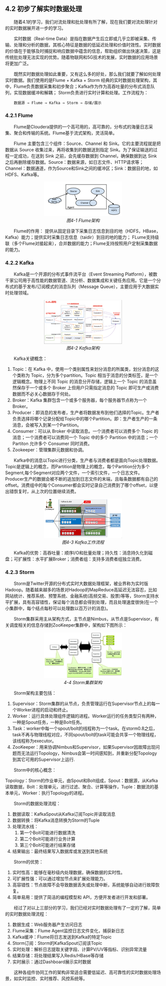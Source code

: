 ## 4.2 初步了解实时数据处理

&emsp;&emsp;随着4.1的学习，我们对流处理和批处理有所了解，现在我们要对流处理针对的实时数据展开进一步的学习。

&emsp;&emsp;实时数据（Real-time Data）是指在数据产生后立即或几乎立即被采集、传输、处理和分析的数据，其核心特征是数据的低延迟处理和价值时效性。实时数据的价值在于能够及时捕捉和响应数据中蕴含的信息，帮助组织做出快速决策，这是传统批处理无法实现的优势。随着物联网和5G技术的发展，实时数据的应用场景将更加广泛。

&emsp;&emsp;既然实时数据处理如此重要，又有这么多的好处，那么我们就要了解如何处理实时数据。我们使用的是Flume + Kafka + Storm 经典的实时数据处理架构，其中，Flume负责数据采集和初步聚合；Kafka作为作为高吞吐量的分布式消息队列，实现数据缓冲和解耦；
Storm负责进行实时计算和处理。工作流程为：

&emsp;&emsp;`数据源 → Flume → Kafka → Storm → 存储/展示`

### 4.2.1 Flume

&emsp;&emsp;Flume是Cloudera提供的一个高可用的，高可靠的，分布式的海量日志采集、聚合和传输的系统。Flume基于流式架构，灵活简单。

&emsp;&emsp;Flume 主要包含三个组件：Source、Channel 和 Sink。它的主要流程就是把数据从 Source 收集过来，再将收集到的数据送到指定 Sink。为了保证输送的过程一定成功，在送到 Sink 之前，会先缓存数据到 Channel，确保数据到达 Sink 之后再删除缓存数据。Source：数据来源，如日志文件、HTTP请求等；Channel：数据通道，作为Source和Sink之间的缓冲区；Sink：数据目的地，如HDFS、Kafka等。

<p align="center">
    <img src="/pic/4/4-1 Flume架构.png" width="50%">
    <br/>
    <em>图4-1 Flume架构</em>
</p>

&emsp;&emsp;Flume的作用：
提供从固定目录下采集日志信息到目的地（HDFS，HBase，Kafka）能力；提供实时采集日志信息（taidir）到目的地的能力；
FLume支持级联（多个Flume对接起来），合并数据的能力；Flume支持按照用户定制采集数据的能力。

### 4.2.2 Kafka

&emsp;&emsp;Kafka是一个开源的分布式事件流平台（Event Streaming Platform），被数千家公司用于高性能的数据管道、流分析、数据集成和关键任务应用。它是一个分布式的基于发布/订阅模式的消息队列（Message Queue），主要应用于大数据实时处理领域。

<p align="center">
    <img src="/pic/4/4-2 Kafka架构.png" width="50%">
    <br/>
    <em>图4-2 Kafka架构</em>
</p>

&emsp;&emsp;Kafka关键概念：

1. Topic：在 Kafka 中，使用一个类别属性来划分消息的所属类，划分消息的这个类称为 Topic，分为多个partition。Topic 相当于消息的分类标签，是一个逻辑概念。物理上不同 Topic 的消息分开存储，逻辑上一个 Topic 的消息虽然保存于一个或多个 Broker 上但用户只需指定消息的 Topic 即可生产或消费数据而不必关心数据存于何处。
2. Broker：Kafka 集群包含一个或多个服务器，每个服务器节点称为一个 Broker。
3. Producer：即消息的发布者，生产者将数据发布到他们选择的Topic。生产者负责选择将哪个记录分配给Topic中的哪个Partition。即：生产者生产的一条消息，会被写入到某一个Partition。
4. Consumer：可以从 Broker 中读取消息。一个消费者可以消费多个 Topic 的消息；一个消费者可以消费同一个 Topic 中的多个 Partition 中的消息；一个 Partiton 允许多个 Consumer 同时消费。
5. Zookeeper：管理集群元数据和协调。

&emsp;&emsp;Kafka中的消息以Topic进行分类，生产者与消费者都是面向Topic处理数据。Topic是逻辑上的概念，而Partition是物理上的概念，每个Partition分为多个Segment,每个Segment对应两个文件，一个索引文件，一个日志文件。Producer生产的数据会被不断的追加到日志文件的末端，且每条数据都有自己的offset。消费组中的每个Consumer都会实时记录自己消费到了哪个offset，以便出错恢复时，从上次的位置继续消费。

<p align="center">
    <img src="/pic/4/4-3 Kafka工作流程.png" width="50%">
    <br/>
    <em>图4-3 Kafka工作流程</em>
</p>

&emsp;&emsp;Kafka的优势：高吞吐量：顺序I/O和批量处理；持久性：消息持久化到磁盘；可扩展性：水平扩展Broker；消费者组：支持多消费者组独立消费。

### 4.2.3 Storm

&emsp;&emsp;Storm是Twitter开源的分布式实时大数据处理框架，被业界称为实时版Hadoop。随着越来越多的场景对Hadoop的MapReduce高延迟无法容忍，比如网站统计、推荐系统、预警系统、金融系统(高频交易、股票)等等，Storm支持水平扩展，具有高容错性，保证每个消息都会得到处理，而且处理速度很快(在一个小集群中，每个结点每秒可以处理数以百万计的消息)。

&emsp;&emsp;Storm集群采用主从架构方式，主节点是Nimbus，从节点是Supervisor，有关调度相关的信息存储到ZooKeeper集群中，架构如下图所示：

<p align="center">
    <img src="/pic/4/4-4 Storm集群架构.png" width="50%">
    <br/>
    <em>4-4 Storm集群架构</em>
</p>

&emsp;&emsp;Storm架构主要包括：

1. Supervisor：Storm集群的从节点，负责管理运行在Supervisor节点上的每一个Worker进程的启动和终止。
2. Worker：运行具体处理组件逻辑的进程。Worker运行的任务类型只有两种，一种是Spout任务，一种是Bolt任务。
3. Task：worker中每一个spout/bolt的线程称为一个task。在storm0.8之后，task不再与物理线程对应，不同spout/bolt的task可能会共享一个物理线程，该线程称为executor。
4. ZooKeeper：用来协调Nimbus和Supervisor，如果Supervisor因故障出现问题而无法运行Topology，Nimbus会第一时间感知到，并重新分配Topology到其它可用的Supervisor上运行.

&emsp;&emsp;Storm中的核心概念：

Topology：Storm的作业单元，由Spout和Bolt组成，Spout：数据源，从Kafka读取数据，Bolt：处理单元，进行过滤、聚合、计算等操作，Tuple：数据流的基本单元，Worker：执行Topology的进程。

&emsp;&emsp;Storm的数据处理流程：

1. 数据读取：KafkaSpout从Kafka订阅Topic并读取消息
2. 数据转换：将Kafka消息转换为Storm的Tuple
3. 处理流水线：
    1. 第一个Bolt可能进行数据清洗
    2. 第二个Bolt可能进行业务计算
    3. 第三个Bolt可能进行结果存储
4. 结果输出：最终结果写入数据库或发送到其他系统

&emsp;&emsp;Storm的优势：

1. 实时性高：能够在毫秒级内处理数据，确保数据的实时性。
2. 可扩展性强：可以通过增加节点来扩展处理能力。
3. 高容错性：节点故障不会导致数据丢失或处理中断，系统能够自动进行故障恢复。
4. 简单易用：提供了简洁的编程模型和 API，方便开发者进行开发和部署。

&emsp;&emsp;经过了对以上三部分的学习，我们已经对实时数据处理有了一定的了解，简单的实时数据处理流程：

1. 数据生成：Web服务器产生访问日志
2. Flume采集：Flume Agent监控日志文件变化，捕获新日志
3. Kafka缓冲：Flume将日志发送到Kafka的特定Topic
4. Storm订阅：Storm的KafkaSpout订阅该Topic
5. 实时处理：解析日志提取关键字段、计算PV/UV等指标、识别异常流量
6. 结果存储：将处理结果写入Redis/HBase等存储
7. 实时展示：通过Dashboard展示实时数据

&emsp;&emsp;这种各组件协同工作的架构非常适合需要低延迟、高可靠性的实时数据处理场景，如实时监控、实时推荐、风控系统等。